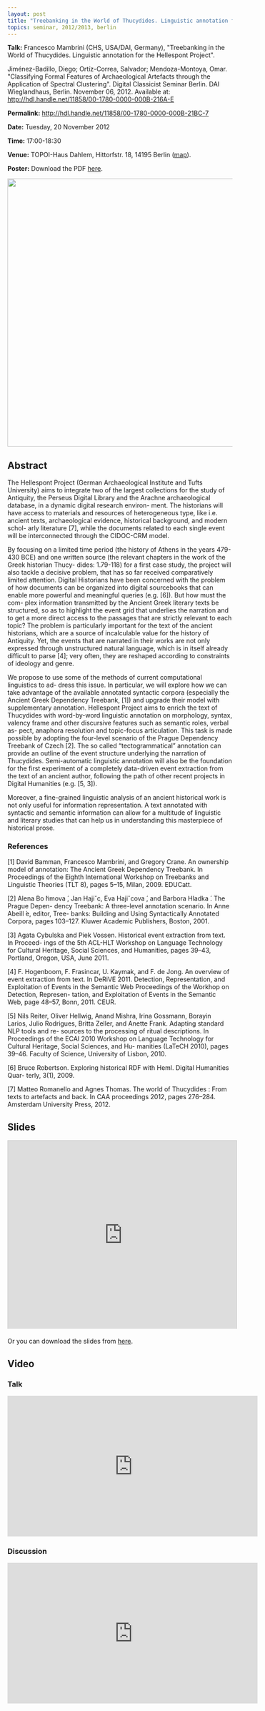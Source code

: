 ```yaml
---
layout: post
title: "Treebanking in the World of Thucydides. Linguistic annotation for the Hellespont Project"
topics: seminar, 2012/2013, berlin
---
```

<p>
<strong>Talk:</strong> Francesco Mambrini (CHS, USA/DAI, Germany), "Treebanking in the World of Thucydides. Linguistic annotation for the Hellespont Project".
</p>

<div id="pref_cit_box">
Jiménez-Badillo, Diego; Ortíz-Correa, Salvador; Mendoza-Montoya, Omar. "Classifying Formal Features of Archaeological Artefacts through the Application of Spectral Clustering". Digital Classicist Seminar Berlin. DAI Wieglandhaus, Berlin. November 06, 2012. Available at: <a href="http://hdl.handle.net/11858/00-1780-0000-000B-216A-E" target="_blank">http://hdl.handle.net/11858/00-1780-0000-000B-216A-E</a>
</div>

**Permalink:** <http://hdl.handle.net/11858/00-1780-0000-000B-21BC-7>

**Date:** Tuesday, 20 November 2012

**Time:** 17:00-18:30

**Venue:** TOPOI-Haus Dahlem, Hittorfstr. 18, 14195 Berlin ([map](http://goo.gl/maps/8OgGo)). 

**Poster:** Download the PDF [here](/berlin/files/Mambrini_poster.pdf).

<img src="/berlin/files/Mambrini_Trees.png" width="600px"/>

## Abstract

The Hellespont Project (German Archaeological Institute and Tufts University) aims to integrate two of the largest collections for the study of Antiquity, the Perseus Digital Library and the Arachne archaeological database, in a dynamic digital research environ- ment. The historians will have access to materials and resources of heterogeneous type, like i.e. ancient texts, archaeological evidence, historical background, and modern schol- arly literature \[7\], while the documents related to each single event will be interconnected through the CIDOC-CRM model.

By focusing on a limited time period (the history of Athens in the years 479-430 BCE) and one written source (the relevant chapters in the work of the Greek historian Thucy- dides: 1.79-118) for a first case study, the project will also tackle a decisive problem, that has so far received comparatively limited attention. Digital Historians have been concerned with the problem of how documents can be organized into digital sourcebooks that can enable more powerful and meaningful queries (e.g. \[6\]). But how must the com- plex information transmitted by the Ancient Greek literary texts be structured, so as to highlight the event grid that underlies the narration and to get a more direct access to the passages that are strictly relevant to each topic? The problem is particularly important for the text of the ancient historians, which are a source of incalculable value for the history of Antiquity. Yet, the events that are narrated in their works are not only expressed through unstructured natural language, which is in itself already difficult to parse \[4\]; very often, they are reshaped according to constraints of ideology and genre.

We propose to use some of the methods of current computational linguistics to ad- dress this issue. In particular, we will explore how we can take advantage of the available annotated syntactic corpora (especially the Ancient Greek Dependency Treebank, \[1\]) and upgrade their model with supplementary annotation. Hellespont Project aims to enrich the text of Thucydides with word-by-word linguistic annotation on morphology, syntax, valency frame and other discursive features such as semantic roles, verbal as- pect, anaphora resolution and topic-focus articulation. This task is made possible by adopting the four-level scenario of the Prague Dependency Treebank of Czech \[2\]. The so called “tectogrammatical” annotation can provide an outline of the event structure underlying the narration of Thucydides. Semi-automatic linguistic annotation will also be the foundation for the first experiment of a completely data-driven event extraction from the text of an ancient author, following the path of other recent projects in Digital Humanities (e.g. \[5, 3\]).

Moreover, a fine-grained linguistic analysis of an ancient historical work is not only useful for information representation. A text annotated with syntactic and semantic information can allow for a multitude of linguistic and literary studies that can help us in understanding this masterpiece of historical prose.

### References

\[1\] David Bamman, Francesco Mambrini, and Gregory Crane. An ownership model of annotation: The Ancient Greek Dependency Treebank. In Proceedings of the Eighth International Workshop on Treebanks and Linguistic Theories (TLT 8), pages 5–15, Milan, 2009. EDUCatt.

\[2\] Alena Bo ̈hmova ́, Jan Hajiˇc, Eva Hajiˇcova ́, and Barbora Hladka ́. The Prague Depen- dency Treebank: A three-level annotation scenario. In Anne Abeill ́e, editor, Tree- banks: Building and Using Syntactically Annotated Corpora, pages 103–127. Kluwer Academic Publishers, Boston, 2001.

\[3\] Agata Cybulska and Piek Vossen. Historical event extraction from text. In Proceed- ings of the 5th ACL-HLT Workshop on Language Technology for Cultural Heritage, Social Sciences, and Humanities, pages 39–43, Portland, Oregon, USA, June 2011.

\[4\] F. Hogenboom, F. Frasincar, U. Kaymak, and F. de Jong. An overview of event extraction from text. In DeRiVE 2011. Detection, Representation, and Exploitation of Events in the Semantic Web Proceedings of the Workhop on Detection, Represen- tation, and Exploitation of Events in the Semantic Web, page 48–57, Bonn, 2011. CEUR.

\[5\] Nils Reiter, Oliver Hellwig, Anand Mishra, Irina Gossmann, Borayin Larios, Julio Rodrigues, Britta Zeller, and Anette Frank. Adapting standard NLP tools and re- sources to the processing of ritual descriptions. In Proceedings of the ECAI 2010 Workshop on Language Technology for Cultural Heritage, Social Sciences, and Hu- manities (LaTeCH 2010), pages 39–46. Faculty of Science, University of Lisbon, 2010.

\[6\] Bruce Robertson. Exploring historical RDF with Heml. Digital Humanities Quar- terly, 3(1), 2009.

\[7\] Matteo Romanello and Agnes Thomas. The world of Thucydides : From texts to artefacts and back. In CAA proceedings 2012, pages 276–284. Amsterdam University Press, 2012.

## Slides

<iframe src="http://de.slideshare.net/slideshow/embed_code/15350594" width="512" height="421" frameborder="0" marginwidth="0" marginheight="0" scrolling="no" style="border:1px solid #CCC;border-width:1px 1px 0;margin-bottom:5px"> </iframe> 

Or you can download the slides from [here](/berlin/files/slides/dcsb_mambrini_20112012.pdf).

## Video
### Talk
<iframe width="560" height="315" src="http://www.youtube.com/embed/VkM7Gj001pw?rel=0" frameborder="0"> </iframe>

### Discussion
<iframe width="560" height="315" src="http://www.youtube.com/embed/thXaCJjHT8Y?rel=0" frameborder="0"> </iframe>

